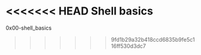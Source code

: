 <<<<<<< HEAD
Shell basics
=======
0x00-shell_basics

>>>>>>> 9fd1b29a32b418ccd6835b9fe5c116ff530d3dc7
